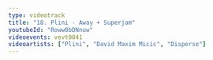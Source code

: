 ```yaml
---
type: videotrack
title: "18. Plini - Away + Superjam"
youtubeId: "Roww0bDNnuw"
videoevents: vevt0041
videoartists: ["Plini", "David Maxim Micic", "Disperse"]
---
```

